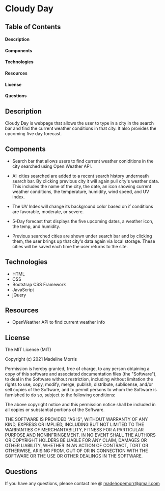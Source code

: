 # Cloudy Day

## Table of Contents
#### Description
#### Components
#### Technologies
#### Resources
#### License
#### Questions

## Description 
Cloudy Day is webpage that allows the user to type in a city in the search bar and find the current weather conditions in that city. It also provides the upcoming five day forecast.

## Components

* Search bar that allows users to find current weather coniditions in the city searched using Open Weather API.

* All cities searched are added to a recent search history underneath search bar. By clicking previous city it will again pull city's weather data. This includes the name of the city, the date, an icon showing current weather conditions, the temperature, humidity, wind speed, and UV index.

* The UV Index will change its background color based on if conditions are favorable, moderate, or severe.

* 5-Day forecast that displays the five upcoming dates, a weather icon, the temp, and humidity.

* Previous searched cities are shown under search bar and by clicking them, the user brings up that city's data again via local storage. These cities will be saved each time the user returns to the site.

## Technologies

* HTML
* CSS
* Bootstrap CSS Framework
* JavaScript
* jQuery

## Resources

* OpenWeather API to find current weather info

## License

The MIT License (MIT)

Copyright (c) 2021 Madeline Morris

Permission is hereby granted, free of charge, to any person obtaining a copy of this software and associated documentation files (the "Software"), to deal in the Software without restriction, including without limitation the rights to use, copy, modify, merge, publish, distribute, sublicense, and/or sell copies of the Software, and to permit persons to whom the Software is furnished to do so, subject to the following conditions:

The above copyright notice and this permission notice shall be included in all copies or substantial portions of the Software.

THE SOFTWARE IS PROVIDED "AS IS", WITHOUT WARRANTY OF ANY KIND, EXPRESS OR IMPLIED, INCLUDING BUT NOT LIMITED TO THE WARRANTIES OF MERCHANTABILITY, FITNESS FOR A PARTICULAR PURPOSE AND NONINFRINGEMENT. IN NO EVENT SHALL THE AUTHORS OR COPYRIGHT HOLDERS BE LIABLE FOR ANY CLAIM, DAMAGES OR OTHER LIABILITY, WHETHER IN AN ACTION OF CONTRACT, TORT OR OTHERWISE, ARISING FROM, OUT OF OR IN CONNECTION WITH THE SOFTWARE OR THE USE OR OTHER DEALINGS IN THE SOFTWARE.

## Questions

If you have any questions, please contact me @ madehopemorr@gmail.com  